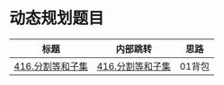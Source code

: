 # 动态规划题目

| 标题                                                                     | 内部跳转                                                                                   | 思路                                                 |
|------------------------------------------------------------------------|----------------------------------------------------------------------------------------|----------------------------------------------------|
| [416.分割等和子集](https://leetcode.cn/problems/partition-equal-subset-sum/) | [416.分割等和子集](../../leetcode/editor/cn/416.partition-equal-subset-sum/solution_test.go) | 01背包 |    | 01背包 dp[j] = max(dp[j], dp[j - nums[i]] + nums[i]) |
